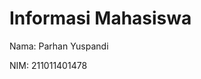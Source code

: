 <!DOCTYPE>
<html lang="en">
<head>
    <meta charset="UTF-8">
    <meta name="viewport" content="width=device-width, initial-scale=1.0">
</head>
<body>
    <h1>Informasi Mahasiswa</h1>
    <p>Nama: Parhan Yuspandi</p>
    <p>NIM: 211011401478</p>
</body>
</html>

